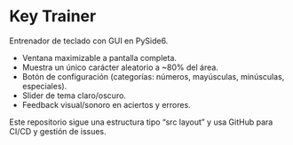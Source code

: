 ﻿# Key Trainer

Entrenador de teclado con GUI en PySide6.

- Ventana maximizable a pantalla completa.
- Muestra un único carácter aleatorio a ~80% del área.
- Botón de configuración (categorías: números, mayúsculas, minúsculas, especiales).
- Slider de tema claro/oscuro.
- Feedback visual/sonoro en aciertos y errores.

Este repositorio sigue una estructura tipo “src layout” y usa GitHub para CI/CD y gestión de issues.
